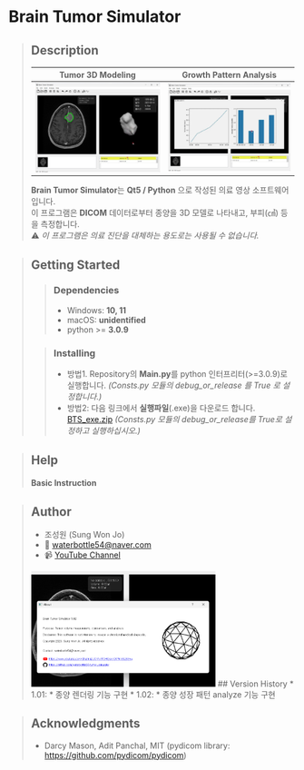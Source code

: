 # Brain Tumor Simulator  

> ## Description
>Tumor 3D Modeling          |  Growth Pattern Analysis
>:-------------------------:|:-------------------------:
>![](https://github.com/waterbottle54/tumor_simulator/blob/main/demo-model.png) | ![](https://github.com/waterbottle54/tumor_simulator/blob/main/demo-graph.png)
> **Brain Tumor Simulator**는 **Qt5 / Python** 으로 작성된 의료 영상 소프트웨어입니다.<br>
> 이 프로그램은 **DICOM** 데이터로부터 종양을 3D 모델로 나타내고, 부피(㎤) 등을 측정합니다.<br>
> ⚠️ *이 프로그램은 의료 진단을 대체하는 용도로는 사용될 수 없습니다.*

> ## Getting Started
>> ### Dependencies
>> * Windows: **10, 11**
>> * macOS: **unidentified**
>> * python >= **3.0.9**
>
>> ### Installing
>> * 방법1. Repository의 **Main.py**를 python 인터프리터(>=3.0.9)로 실행합니다. *(Consts.py 모듈의 debug_or_release 를 True 로 설정합니다.)*
>> * 방법2: 다음 링크에서 **실행파일**(.exe)을 다운로드 합니다. [BTS_exe.zip](https://drive.google.com/file/d/1jTMRluP4cpLhTS-4g9lGYfiC0SxKQW2w/view?usp=sharing)
>> *(Consts.py 모듈의 debug_or_release를 True로 설정하고 실행하십시오.)*


> ## Help
> #### Basic Instruction


> ## Author
> * 조성원 (Sung Won Jo)
> * 📧 waterbottle54@naver.com
> * 📹 [YouTube Channel](https://github.com/waterbottle54)
> <img src="https://github.com/waterbottle54/tumor_simulator/blob/main/demo-about.png" alt="My Image" width="70%">
> ## Version History
> * 1.01:
>     * 종양 렌더링 기능 구현
> * 1.02:
>     * 종양 성장 패턴 analyze 기능 구현

> ## Acknowledgments
> * Darcy Mason, Adit Panchal, MIT (pydicom library: https://github.com/pydicom/pydicom)




